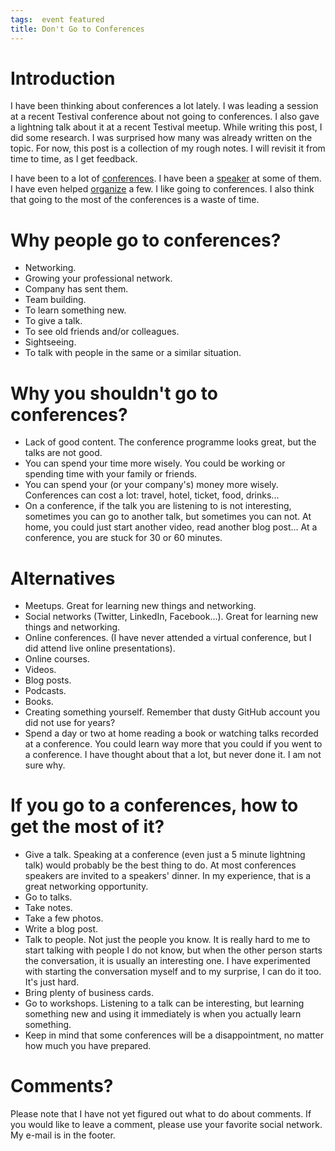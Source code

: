 ```yaml
---
tags:  event featured
title: Don't Go to Conferences
---
```

# Introduction
I have been thinking about conferences a lot lately. I was leading a session at a recent Testival conference about not going to conferences. I also gave a lightning talk about it at a recent Testival meetup. While writing this post, I did some research. I was surprised how many was already written on the topic. For now, this post is a collection of my rough notes. I will revisit it from time to time, as I get feedback.

I have been to a lot of [conferences](/event). I have been a [speaker](/speaker) at some of them. I have even helped [organize](/organizer) a few. I like going to conferences. I also think that going to the most of the conferences is a waste of time.

# Why people go to conferences?

- Networking.
- Growing your professional network.
- Company has sent them.
- Team building.
- To learn something new.
- To give a talk.
- To see old friends and/or colleagues.
- Sightseeing.
- To talk with people in the same or a similar situation.

# Why you shouldn't go to conferences?

- Lack of good content. The conference programme looks great, but the talks are not good.
- You can spend your time more wisely. You could be working or spending time with your family or friends.
- You can spend your (or your company's) money more wisely. Conferences can cost a lot: travel, hotel, ticket, food, drinks...
- On a conference, if the talk you are listening to is not interesting, sometimes you can go to another talk, but sometimes you can not. At home, you could just start another video, read another blog post... At a conference, you are stuck for 30 or 60 minutes.

# Alternatives

- Meetups. Great for learning new things and networking.
- Social networks (Twitter, LinkedIn, Facebook...). Great for learning new things and networking.
- Online conferences. (I have never attended a virtual conference, but I did attend live online presentations).
- Online courses.
- Videos.
- Blog posts.
- Podcasts.
- Books.
- Creating something yourself. Remember that dusty GitHub account you did not use for years?
- Spend a day or two at home reading a book or watching talks recorded at a conference. You could learn way more that you could if you went to a conference. I have thought about that a lot, but never done it. I am not sure why.

# If you go to a conferences, how to get the most of it?

- Give a talk. Speaking at a conference (even just a 5 minute lightning talk) would probably be the best thing to do. At most conferences speakers are invited to a speakers' dinner. In my experience, that is a great networking opportunity.
- Go to talks.
- Take notes.
- Take a few photos.
- Write a blog post.
- Talk to people. Not just the people you know. It is really hard to me to start talking with people I do not know, but when the other person starts the conversation, it is usually an interesting one. I have experimented with starting the conversation myself and to my surprise, I can do it too. It's just hard.
- Bring plenty of business cards.
- Go to workshops. Listening to a talk can be interesting, but learning something new and using it immediately is when you actually learn something.
- Keep in mind that some conferences will be a disappointment, no matter how much you have prepared.

# Comments?

Please note that I have not yet figured out what to do about comments. If you would like to leave a comment, please use your favorite social network. My e-mail is in the footer.
